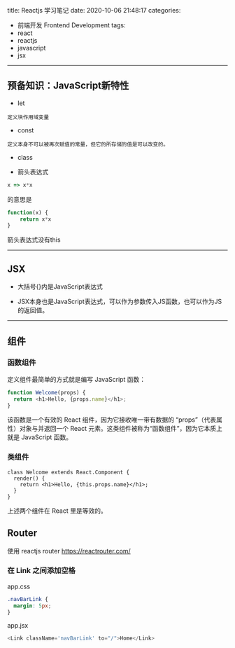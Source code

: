 title: Reactjs 学习笔记
date: 2020-10-06 21:48:17
categories:
- 前端开发 Frontend Development
tags:
- react
- reactjs
- javascript
- jsx
---

## 预备知识：JavaScript新特性

* let

```
定义块作用域变量
```

* const

```
定义本身不可以被再次赋值的常量，但它的所存储的值是可以改变的。
```

* class

* 箭头表达式

```javaScript
x => x*x
```
的意思是 
```javaScript
function(x) { 
    return x*x
}
```
箭头表达式没有this

---

<!-- more -->

## JSX

* 大括号{}内是JavaScript表达式

* JSX本身也是JavaScript表达式，可以作为参数传入JS函数，也可以作为JS的返回值。

---

## 组件

### 函数组件

定义组件最简单的方式就是编写 JavaScript 函数：
```JavaScript
function Welcome(props) {
  return <h1>Hello, {props.name}</h1>;
}
```
该函数是一个有效的 React 组件，因为它接收唯一带有数据的 “props”（代表属性）对象与并返回一个 React 元素。这类组件被称为“函数组件”，因为它本质上就是 JavaScript 函数。

### 类组件

```JS
class Welcome extends React.Component {
  render() {
    return <h1>Hello, {this.props.name}</h1>;
  }
}
```

上述两个组件在 React 里是等效的。

## Router

使用 reactjs router
https://reactrouter.com/

### 在 Link 之间添加空格

app.css
```css
.navBarLink {
  margin: 5px;
}
```

app.jsx
```js
<Link className='navBarLink' to="/">Home</Link>
```
